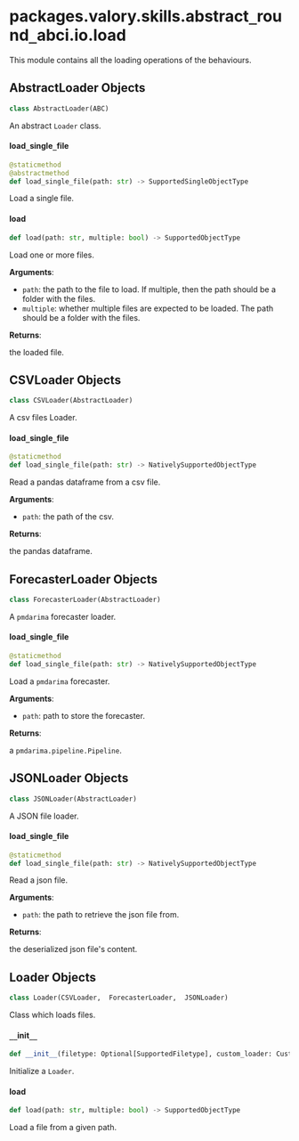 <a id="packages.valory.skills.abstract_round_abci.io.load"></a>

# packages.valory.skills.abstract`_`round`_`abci.io.load

This module contains all the loading operations of the behaviours.

<a id="packages.valory.skills.abstract_round_abci.io.load.AbstractLoader"></a>

## AbstractLoader Objects

```python
class AbstractLoader(ABC)
```

An abstract `Loader` class.

<a id="packages.valory.skills.abstract_round_abci.io.load.AbstractLoader.load_single_file"></a>

#### load`_`single`_`file

```python
@staticmethod
@abstractmethod
def load_single_file(path: str) -> SupportedSingleObjectType
```

Load a single file.

<a id="packages.valory.skills.abstract_round_abci.io.load.AbstractLoader.load"></a>

#### load

```python
def load(path: str, multiple: bool) -> SupportedObjectType
```

Load one or more files.

**Arguments**:

- `path`: the path to the file to load. If multiple, then the path should be a folder with the files.
- `multiple`: whether multiple files are expected to be loaded. The path should be a folder with the files.

**Returns**:

the loaded file.

<a id="packages.valory.skills.abstract_round_abci.io.load.CSVLoader"></a>

## CSVLoader Objects

```python
class CSVLoader(AbstractLoader)
```

A csv files Loader.

<a id="packages.valory.skills.abstract_round_abci.io.load.CSVLoader.load_single_file"></a>

#### load`_`single`_`file

```python
@staticmethod
def load_single_file(path: str) -> NativelySupportedObjectType
```

Read a pandas dataframe from a csv file.

**Arguments**:

- `path`: the path of the csv.

**Returns**:

the pandas dataframe.

<a id="packages.valory.skills.abstract_round_abci.io.load.ForecasterLoader"></a>

## ForecasterLoader Objects

```python
class ForecasterLoader(AbstractLoader)
```

A `pmdarima` forecaster loader.

<a id="packages.valory.skills.abstract_round_abci.io.load.ForecasterLoader.load_single_file"></a>

#### load`_`single`_`file

```python
@staticmethod
def load_single_file(path: str) -> NativelySupportedObjectType
```

Load a `pmdarima` forecaster.

**Arguments**:

- `path`: path to store the forecaster.

**Returns**:

a `pmdarima.pipeline.Pipeline`.

<a id="packages.valory.skills.abstract_round_abci.io.load.JSONLoader"></a>

## JSONLoader Objects

```python
class JSONLoader(AbstractLoader)
```

A JSON file loader.

<a id="packages.valory.skills.abstract_round_abci.io.load.JSONLoader.load_single_file"></a>

#### load`_`single`_`file

```python
@staticmethod
def load_single_file(path: str) -> NativelySupportedObjectType
```

Read a json file.

**Arguments**:

- `path`: the path to retrieve the json file from.

**Returns**:

the deserialized json file's content.

<a id="packages.valory.skills.abstract_round_abci.io.load.Loader"></a>

## Loader Objects

```python
class Loader(CSVLoader,  ForecasterLoader,  JSONLoader)
```

Class which loads files.

<a id="packages.valory.skills.abstract_round_abci.io.load.Loader.__init__"></a>

#### `__`init`__`

```python
def __init__(filetype: Optional[SupportedFiletype], custom_loader: CustomLoaderType)
```

Initialize a `Loader`.

<a id="packages.valory.skills.abstract_round_abci.io.load.Loader.load"></a>

#### load

```python
def load(path: str, multiple: bool) -> SupportedObjectType
```

Load a file from a given path.

